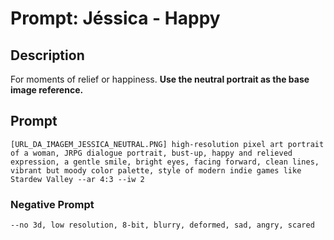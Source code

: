# Prompt: Jéssica - Happy

## Description
For moments of relief or happiness. **Use the neutral portrait as the base image reference.**

## Prompt

```
[URL_DA_IMAGEM_JESSICA_NEUTRAL.PNG] high-resolution pixel art portrait of a woman, JRPG dialogue portrait, bust-up, happy and relieved expression, a gentle smile, bright eyes, facing forward, clean lines, vibrant but moody color palette, style of modern indie games like Stardew Valley --ar 4:3 --iw 2
```

### Negative Prompt

```
--no 3d, low resolution, 8-bit, blurry, deformed, sad, angry, scared
```